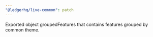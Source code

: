 ```yaml
---
"@ledgerhq/live-common": patch
---
```


Exported object groupedFeatures that contains features grouped by common theme.
